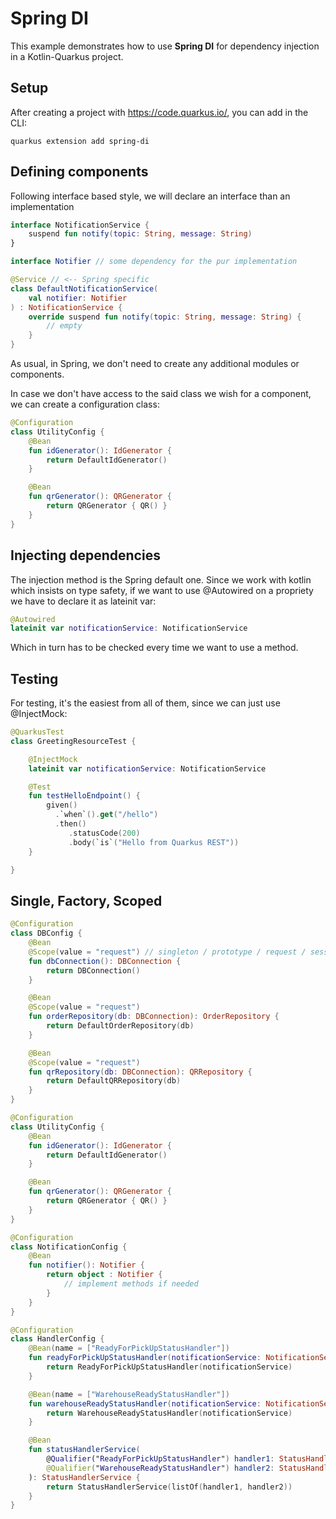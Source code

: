 # Spring DI

This example demonstrates how to use **Spring DI** for dependency injection in a Kotlin-Quarkus project.

## Setup

After creating a project with <https://code.quarkus.io/>, you can add in the CLI:

```
quarkus extension add spring-di
```
  
## Defining components

Following interface based style, we will declare an interface than an implementation

```kotlin
interface NotificationService {
    suspend fun notify(topic: String, message: String)
}

interface Notifier // some dependency for the pur implementation

@Service // <-- Spring specific
class DefaultNotificationService(
    val notifier: Notifier
) : NotificationService {
    override suspend fun notify(topic: String, message: String) {
        // empty
    }
}
```

As usual, in Spring, we don't need to create any additional modules or components.

In case we don't have access to the said class we wish for a component, we can create a configuration class:

```kotlin
@Configuration
class UtilityConfig {
    @Bean
    fun idGenerator(): IdGenerator {
        return DefaultIdGenerator()
    }

    @Bean
    fun qrGenerator(): QRGenerator {
        return QRGenerator { QR() }
    }
}
```

## Injecting dependencies

The injection method is the Spring default one. Since we work with kotlin which insists on type safety, if we want to use @Autowired on a propriety we have to declare it as lateinit var:

```kotlin
@Autowired
lateinit var notificationService: NotificationService
```

Which in turn has to be checked every time we want to use a method.

## Testing

For testing, it's the easiest from all of them, since we can just use @InjectMock:

```kotlin
@QuarkusTest
class GreetingResourceTest {

    @InjectMock
    lateinit var notificationService: NotificationService

    @Test
    fun testHelloEndpoint() {
        given()
          .`when`().get("/hello")
          .then()
             .statusCode(200)
             .body(`is`("Hello from Quarkus REST"))
    }

}
```

## Single, Factory, Scoped

```kotlin
@Configuration
class DBConfig {
    @Bean
    @Scope(value = "request") // singleton / prototype / request / session / application / websocket
    fun dbConnection(): DBConnection {
        return DBConnection()
    }

    @Bean
    @Scope(value = "request")
    fun orderRepository(db: DBConnection): OrderRepository {
        return DefaultOrderRepository(db)
    }

    @Bean
    @Scope(value = "request")
    fun qrRepository(db: DBConnection): QRRepository {
        return DefaultQRRepository(db)
    }
}

@Configuration
class UtilityConfig {
    @Bean
    fun idGenerator(): IdGenerator {
        return DefaultIdGenerator()
    }

    @Bean
    fun qrGenerator(): QRGenerator {
        return QRGenerator { QR() }
    }
}

@Configuration
class NotificationConfig {
    @Bean
    fun notifier(): Notifier {
        return object : Notifier {
            // implement methods if needed
        }
    }
}

@Configuration
class HandlerConfig {
    @Bean(name = ["ReadyForPickUpStatusHandler"])
    fun readyForPickUpStatusHandler(notificationService: NotificationService): StatusHandler {
        return ReadyForPickUpStatusHandler(notificationService)
    }

    @Bean(name = ["WarehouseReadyStatusHandler"])
    fun warehouseReadyStatusHandler(notificationService: NotificationService): StatusHandler {
        return WarehouseReadyStatusHandler(notificationService)
    }

    @Bean
    fun statusHandlerService(
        @Qualifier("ReadyForPickUpStatusHandler") handler1: StatusHandler,
        @Qualifier("WarehouseReadyStatusHandler") handler2: StatusHandler
    ): StatusHandlerService {
        return StatusHandlerService(listOf(handler1, handler2))
    }
}

```
